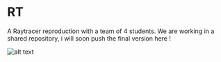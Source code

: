 # RT
A Raytracer reproduction with a team of 4 students. We are working in a shared repository, i will soon push the final version here ! 

![alt text](https://raw.githubusercontent.com/jgourdin/RT/branch/img.png)
